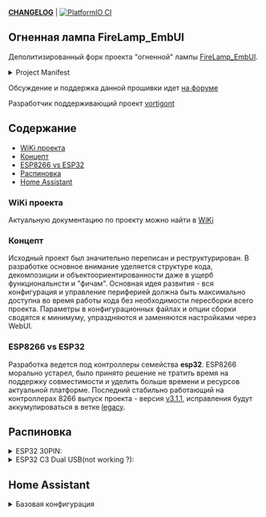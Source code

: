 __[CHANGELOG](/CHANGELOG.md)__ | [![PlatformIO CI](https://github.com/vortigont/FireLamp_JeeUI/actions/workflows/pio_build.yml/badge.svg)](https://github.com/vortigont/FireLamp_JeeUI/actions/workflows/pio_build.yml)

## Огненная лампа FireLamp_EmbUI
Деполитизированный форк проекта "огненной" лампы [FireLamp_EmbUI](https://github.com/DmytroKorniienko/FireLamp_EmbUI).

<details>
  <summary>Project Manifest</summary>

Проект был пересобран из старых форков и архивов репозитория пользователей и участников разработки на момент примерно 2021 года. В [исходном](https://github.com/DmytroKorniienko/FireLamp_EmbUI) проекте был полностью вырезан русский язык, задним числом переписана история разработки в Git и удалена соотвествующая тема [форума](https://community.alexgyver.ru/threads/wifi-lampa-budilnik-obsuzhdenie-proekta.1411/). Данный форк это не срез исходного репозитория, хотя сохранил часть общей истории до определенного момента.

</details>

Обсуждение и поддержка данной прошивки идет [на форуме](https://community.alexgyver.ru/threads/wifi-lampa-budilnik-obsuzhdenie-proshivki-firelamp_embui.7257/)

Разработчик поддерживающий проект [vortigont](https://github.com/vortigont/FireLamp_JeeUI) 


## Содержание
- [WiKi проекта](#WiKi-проекта)
- [Концепт](#Концепт)
- [ESP8266 vs ESP32](#esp8266-vs-esp32)
- [Распиновка](#pinouts)
- [Home Assistant](№HomeAssistant)

<a name="WiKi-проекта"></a>
### WiKi проекта
Актуальную документацию по проекту можно найти в [WiKi](https://github.com/vortigont/FireLamp_JeeUI/wiki)

<a name="Концепт"></a>
### Концепт
Исходный проект был значительно переписан и реструктурирован. В разработке основное внимание уделяется структуре кода, декомпозиции и объектоориентированности даже в ущерб функциональнсти и "фичам". Основная идея развития - вся конфигурация и управление периферией должна быть максимально доступна во время работы кода без необходимости пересборки всего проекта. Параметры в конфигурационных файлах и опции сборки сводятся к минимуму, упраздняются и заменяются настройками через WebUI.

<a name="esp8266-vs-esp32"></a>
### ESP8266 vs ESP32
Разработка ведется под контроллеры семейства **esp32**. ESP8266 морально устарел, было принято решение не тратить время на поддержку совместимости и уделить больше времени и ресурсов актуальной платформе.
Последний стабильно работающий на контроллерах 8266 выпуск проекта - версия [v3.1.1](../../releases/tag/v3.1.1), исправления будут аккумулироваться в ветке [legacy](../../tree/legacy).

<a name="pinouts"></a>
## Распиновка

<details>
  <summary>ESP32 30PIN:</summary>

  ![ESP32 30PIN](https://github.com/BashSer/FireLamp_JeeUI/blob/5835c8861ec4f3d6f49d37cb4d475c02c7989ea1/esp32-30pin.png)

  |№ PIN| Description|
  |-----|------------|
  | VIN | +5V |
  | GND | -5V |
  | D4 | LED IN |
  | D5 | Touch Button TP223 |
  | D34 | Microphone MAX9814 |

</details>

<details>
  <summary>ESP32 C3 Dual USB(not working ?):</summary>
  
  ![ESP32 C3 Dual USB](https://github.com/BashSer/FireLamp_JeeUI/blob/a99665cae5eccdcfe502ad324d2508c22c02d9fe/esp32-c3-dual-usb.png)
  
</details>

<a name="HomeAssistant"></a>
## Home Assistant
<details>
  <summary>Базовая конфигурация</summary>
    Добавить в configuration.yaml следующие строки:
  
    ```
    mqtt:
      - light:
          schema: template
          effect_list:
            - 75
            - 76
          command_topic: "EmbUI/08D1F93D787C/post" #подставить MAC-адрес, если префикс не был указан в настройках ESP
          command_on_template: >
            { "action": "dev_pwrswitch", "data": {"dev_pwrswitch": true}
            , "action": "eff_sw_idx", "data": { "eff_sw_idx": {{effect}} }
            }
          command_off_template: '{ "action": "dev_pwrswitch", "data": {"dev_pwrswitch": false}}'
    ```
  После перезагрузки конфига добавить на панель новый объект и получается следующая карточка:

  ![image](https://github.com/BashSer/FireLamp_JeeUI/assets/37932617/7c2b982e-706f-4ccc-9c1d-706ae40ca56a)

</details>

